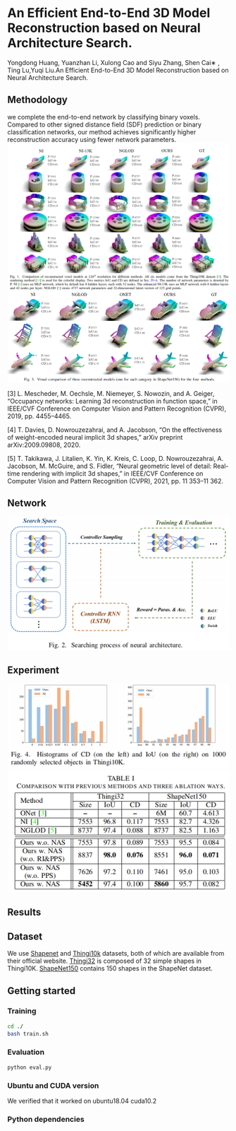# An Efficient End-to-End 3D Model Reconstruction based on Neural Architecture Search.
Yongdong Huang, Yuanzhan Li, Xulong Cao and Siyu Zhang, Shen Cai∗ , Ting Lu,Yuqi Liu.An Efficient End-to-End 3D Model Reconstruction
based on Neural Architecture Search.

## Methodology
we complete the end-to-end network by classifying binary voxels.
Compared to other signed distance field (SDF) prediction or
binary classification networks, our method achieves significantly
higher reconstruction accuracy using fewer network parameters.
![](IMGS/Fig1.png)
![](IMGS/Fig3.png)

[3] L. Mescheder, M. Oechsle, M. Niemeyer, S. Nowozin, and A. Geiger,
“Occupancy networks: Learning 3d reconstruction in function space,”
in IEEE/CVF Conference on Computer Vision and Pattern Recognition
(CVPR), 2019, pp. 4455–4465.

[4] T. Davies, D. Nowrouzezahrai, and A. Jacobson, “On the effectiveness of weight-encoded neural implicit 3d shapes,” arXiv preprint
arXiv:2009.09808, 2020.

[5] T. Takikawa, J. Litalien, K. Yin, K. Kreis, C. Loop, D. Nowrouzezahrai,
A. Jacobson, M. McGuire, and S. Fidler, “Neural geometric level of
detail: Real-time rendering with implicit 3d shapes,” in IEEE/CVF
Conference on Computer Vision and Pattern Recognition (CVPR), 2021,
pp. 11 353–11 362.
## Network

![](IMGS/Fig2.png)
## Experiment
![](IMGS/Fig4.png)
![](IMGS/Table1.png)
## Results

## Dataset
We use [Shapenet](https://shapenet.org/download/shapenetcore) and [Thingi10k](https://ten-thousand-models.appspot.com/) datasets, both of which are available from their official website. [Thingi32]( https://github.com/nv-tlabs/nglod/issues/4) is composed of 32 simple shapes in Thingi10K. [ShapeNet150]( https://github.com/nv-tlabs/nglod/issues/4) contains 150 shapes in the ShapeNet dataset.



## Getting started

### Training
```bash
cd ./
bash train.sh
```

### Evaluation
```bash
python eval.py
```

### Ubuntu and CUDA version
We verified that it worked on ubuntu18.04 cuda10.2

### Python dependencies